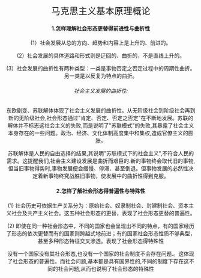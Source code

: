  <center> <font size=5><center>马克思主义基本原理概论</font></center>


#### 1.怎样理解社会形态更替得前进性与曲折性

(1）社会发展从总的方向、趋势和内容上是上升的、前进的。

(2）社会发展的具体道路和形式则是迂回的、曲折的，不是直线上升的。

(3）社会发展的曲折性有两种类型：一类是事物否定之否定过程中的周期性曲折。另一类是以反复为特点的曲折。

###### 社会主义发展的曲折性:

东欧剧变、苏联解体体现了社会主义发展的曲折性。从无阶级社会到阶级社会再到新的无阶级社会,社会形态通过"肯定、否定、否定之否定"在不断地发展。苏联的解体并不标志这社会主义的失败,而是说明了"苏联模式"的失败,其暴露了社会主义本身存在的一些问题。政治、经济、文化体制高度集中和集权,造成官僚主义的膨胀。

苏联解体是人民的自由选择的结果,其说明"苏联模式下的社会主义",不符合人民的需求。这提醒我们,社会主义建设发展是曲折而艰巨的.新的事物终会取代旧的事物,但当旧事物得势时,事物发展便会缓慢、停滞、甚至倒退。但事物发展的必然性决定着新事物终究战胜旧事物，使发展中的曲折性得到克服。



####  2.怎样了解社会形态得普遍性与特殊性

(1)  社会历史可依据生产关系分为：原始社会、奴隶制社会、封建制社会、资本主义社会及共产主义社会。这五种社会形态的更替，表现了社会形态更替的普遍性。

(2)  即使在同一种社会形态中，不同的国家也会呈现出不同的特点，有的国家经历了形态的依次更替而有的国家则跨越式地前进；有的国家社会形态性质不够典型，甚至多种形态特征交叉渗透。表现了社会形态得特殊性

没有一个国家没有其社会形态,也没有一个国家的社会制度不会存在问题.。这体现了社会形态的普遍性。而社会问题,基本都是具有国界性的,不同的制度下存在这不同的社会问题,从而也说明了社会形态的特殊性
